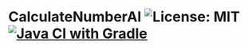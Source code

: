 # CalculateNumberAI ![License: MIT](https://badgen.net/badge/license/MIT/blue) [![Java CI with Gradle](https://github.com/AvansInformatica-Marc/CalculateNumberAI/workflows/Java%20CI%20with%20Gradle/badge.svg)](https://github.com/AvansInformatica-Marc/CalculateNumberAI/actions?query=workflow%3A%22Java+CI+with+Gradle%22)
 
